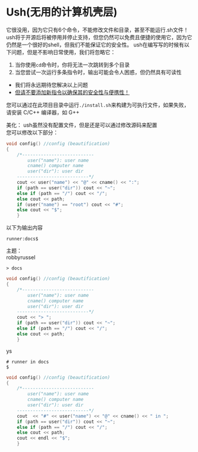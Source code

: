 # Ush(无用的计算机壳层)
它很没用，因为它只有6个命令，不能修改文件和目录，甚至不能运行.sh文件！
ush将于开源后将被停用并停止支持，但您仍然可以免费且便捷的使用它，因为它仍然是一个很好的shell，但我们不能保证它的安全性。
ush在编写写的时候有以下问题，但是不影响日常使用，我们将忽略它：

1. 当你使用`cd`命令时，你将无法一次跳转到多个目录
2. 当您尝试一次运行多条指令时，输出可能会令人困惑，但仍然具有可读性
- 我们将永远期待您解决以上问题
- <u>但请不要添加新指令以确保其的安全性与便携性！</u>  

您可以通过在此项目目录中运行`./install.sh`来构建为可执行文件，如果失败，请安装 C/C++ 编译器，如 G++

美化：
ush虽然没有配置文件，但是还是可以通过修改源码来配置  
您可以修改以下部分：
```c++
void config() //config (beautification)
{
    /*---------------------------
        user("name"): user name
        cname() computer name
        user("dir"): user dir
    ---------------------------*/
    cout << user("name") << "@" << cname() << ":";
    if (path == user("dir")) cout << "~";
    else if (path == "/") cout << "/";
    else cout << path;
    if (user("name") == "root") cout << "#";
    else cout << "$";
    }
```
以下为输出内容
```
runner:docs$
```
主题：  
robbyrussel
```
> docs
```
```c++
void config() //config (beautification)
{
    /*---------------------------
        user("name"): user name
        cname() computer name
        user("dir"): user dir
    ---------------------------*/
    cout << "> ";
    if (path == user("dir")) cout << "~";
    else if (path == "/") cout << "/";
    else cout << path;
    }
```
ys
```
# runner in docs
$
```
```c++
void config() //config (beautification)
{
    /*---------------------------
        user("name"): user name
        cname() computer name
        user("dir"): user dir
    ---------------------------*/
    cout  << "#" << user("name") << "@" << cname() << " in ";
    if (path == user("dir")) cout << "~";
    else if (path == "/") cout << "/";
    else cout << path;
    cout << endl << "$";
    }
```